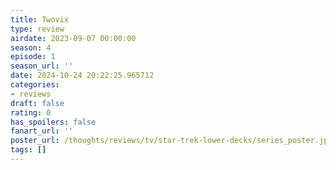 ```yaml
---
title: Twovix
type: review
airdate: 2023-09-07 00:00:00
season: 4
episode: 1
season_url: ''
date: 2024-10-24 20:22:25.965712
categories:
- reviews
draft: false
rating: 0
has_spoilers: false
fanart_url: ''
poster_url: /thoughts/reviews/tv/star-trek-lower-decks/series_poster.jpg
tags: []
---
```


